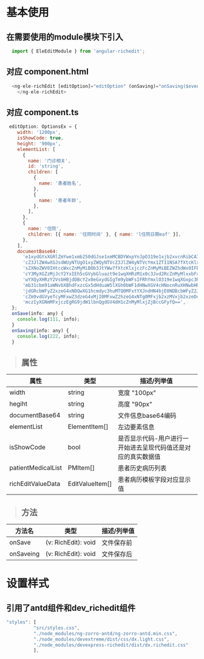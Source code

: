  # 基本使用

## 在需要使用的module模块下引入
```JavaScript 
  import { EleEditModule } from 'angular-richedit';
```
## 对应 component.html
```JavaScript
  <ng-ele-richEdit [editOption]="editOption" (onSaving)="onSaving($event)" (onSave)="onSave($event)">
    </ng-ele-richEdit>
```
## 对应 component.ts
```JavaScript
 editOption: OptionsEx = {
    width: '1200px',
    isShowCode: true,
    height: '900px',
    elementList: [
      {
        name: '门诊相关',
        id: 'string',
        children: [
          {
            name: '患者姓名',
          },
          {
            name: '患者年龄',
          },
        ],
      },
      {
        name: '住院',
        children: [{ name: '住院时间' }, { name: 'l住院日期eaf' }],
      },
    ],
    documentBase64:
      'e1xydGYxXGRlZmYwe1xmb250dGJse1xmMCBDYWxpYnJpO319e1xjb2xvcnRibCA7XHJlZDB' +
      'cZ3JlZW4wXGJsdWUyNTUgO1xyZWQyNTVcZ3JlZW4yNTVcYmx1ZTI1NSA7fXtcKlxkZWZjaHAgXGZzMjJ9e1xzdHl' +
      'sZXNoZWV0IHtccWxcZnMyMiBOb3JtYWw7fXtcKlxjczFcZnMyMiBEZWZhdWx0IFBhcmFncmFwaCBGb250O317XCp' +
      'cY3MyXGZzMjJcY2YxIEh5cGVybGluazt9e1wqXHRzM1x0c3Jvd2RcZnMyMlxxbFx0c3ZlcnRhbHRcdHNjZWxsY2J' +
      'wYXQyXHRzY2VsbHBjdDBcY2x0eGxydGIgTm9ybWFsIFRhYmxlO319e1wqXGxpc3RvdmVycmlkZXRhYmxlfXtcaW5' +
      'mb31cbm91aWNvbXBhdFxzcGx5dHduaW5lXGh0bWF1dHNwXGV4cHNocnRuXHNwbHRwZ3BhclxkZWZ0YWI3MjBcc2V' +
      'jdGRcbWFyZ2xzeG4xNDQwXG1hcmdyc3huMTQ0MFxtYXJndHN4bjE0NDBcbWFyZ2JzeG4xNDQwXGhlYWRlcnk3MjB' +
      'cZm9vdGVyeTcyMFxwZ3dzeG4xMjI0MFxwZ2hzeG4xNTg0MFxjb2xzMVxjb2xzeDcyMFxwYXJkXHBsYWluXHFse1x' +
      'mczIyXGNmMFxjczEgRG9jdW1lbnQgdGV4dH1cZnMyMlxjZjBccGFyfQ==',
  };
  onSave(info: any) {
    console.log(111, info);
  }
  onSaving(info: any) {
    console.log(222, info);
  }
```
> ## 属性  

  属性   | 类型   | 描述/列举值
 ----    | -----  | ------  
 width   | string | 宽度 "100px"
 hegiht  | string | 高度 "90px"
 documentBase64  | string | 文件信息base64编码
 elementList  | ElementItem[] | 左边要素信息
 isShowCode  | bool | 是否显示代码-用户进行一开始进去呈现代码值还是对应的真实数据值 
 patientMedicalList  | PMItem[]  | 患者历史病历列表
 richEditValueData  | EditValueItem[] | 患者病历模板字段对应显示值
> ## 方法  
方法名   | 类型   | 描述/列举值
 ----    | -----  | ------  
 onSave   | (v: RichEdit): void | 文件保存前
 onSaveing   | (v: RichEdit): void | 文件保存后

#  设置样式

## 引用了antd组件和dev_richedit组件
```javascript
"styles": [
          "src/styles.css",
          "./node_modules/ng-zorro-antd/ng-zorro-antd.min.css",
          "./node_modules/devextreme/dist/css/dx.light.css",
          "./node_modules/devexpress-richedit/dist/dx.richedit.css"
          ],
```